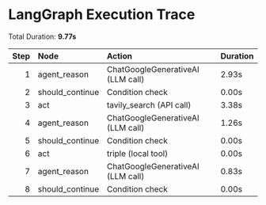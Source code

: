 # LangGraph Execution Trace

Total Duration: **9.77s**

|   Step | Node            | Action                            | Duration   |
|-------:|:----------------|:----------------------------------|:-----------|
|      1 | agent_reason    | ChatGoogleGenerativeAI (LLM call) | 2.93s      |
|      2 | should_continue | Condition check                   | 0.00s      |
|      3 | act             | tavily_search (API call)          | 3.38s      |
|      4 | agent_reason    | ChatGoogleGenerativeAI (LLM call) | 1.26s      |
|      5 | should_continue | Condition check                   | 0.00s      |
|      6 | act             | triple (local tool)               | 0.00s      |
|      7 | agent_reason    | ChatGoogleGenerativeAI (LLM call) | 0.83s      |
|      8 | should_continue | Condition check                   | 0.00s      |
